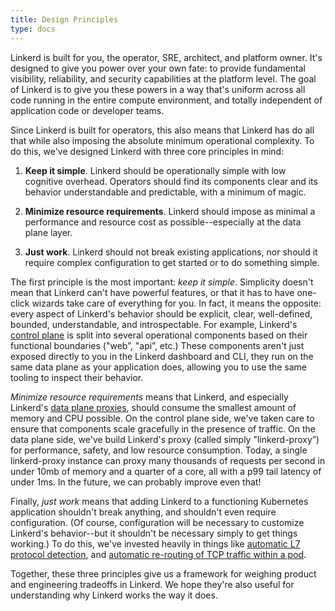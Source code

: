 ```yaml
---
title: Design Principles
type: docs
---
```


Linkerd is built for you, the operator, SRE, architect, and platform owner. It's
designed to give you power over your own fate: to provide fundamental
visibility, reliability, and security capabilities at the platform level. The
goal of Linkerd is to give you these powers in a way that's uniform across all
code running in the entire compute environment, and totally independent of
application code or developer teams.

Since Linkerd is built for operators, this also means that Linkerd has do all
that while also imposing the absolute minimum operational complexity. To do
this, we've designed Linkerd with three core principles in mind:

1. **Keep it simple**. Linkerd should be operationally simple with low cognitive
   overhead. Operators should find its components clear and its behavior
   understandable and predictable, with a minimum of magic.

2. **Minimize resource requirements**. Linkerd should impose as minimal a
   performance and resource cost as possible--especially at the data plane
   layer.

3. **Just work**. Linkerd should not break existing applications, nor should it
   require complex configuration to get started or to do something simple.

The first principle is the most important: _keep it simple_. Simplicity doesn't
mean that Linkerd can't have powerful features, or that it has to have one-click
wizards take care of everything for you. In fact, it means the opposite: every
aspect of Linkerd's behavior should be explicit, clear, well-defined, bounded,
understandable, and introspectable. For example, Linkerd's
[control plane](/2/reference/architecture/#control-plane) is split into several
operational components based on their functional boundaries ("web”, "api”, etc.)
These components aren't just exposed directly to you in the Linkerd dashboard
and CLI, they run on the same data plane as your application does, allowing you
to use the same tooling to inspect their behavior.

_Minimize resource requirements_ means that Linkerd, and especially Linkerd's
[data plane proxies](/2/reference/architecture/#data-plane), should consume the
smallest amount of memory and CPU possible. On the control plane side, we've
taken care to ensure that components scale gracefully in the presence of
traffic. On the data plane side, we've build Linkerd's proxy (called simply
"linkerd-proxy”) for performance, safety, and low resource consumption. Today, a
single linkerd-proxy instance can proxy many thousands of requests per second in
under 10mb of memory and a quarter of a core, all with a p99 tail latency of
under 1ms. In the future, we can probably improve even that!

Finally, _just work_ means that adding Linkerd to a functioning Kubernetes
application shouldn't break anything, and shouldn't even require configuration.
(Of course, configuration will be necessary to customize Linkerd's behavior--but
it shouldn't be necessary simply to get things working.) To do this, we've
invested heavily in things like
[automatic L7 protocol detection](/2/features/protocol-detection/), and
[automatic re-routing of TCP traffic within a pod](/2/features/proxy-injection/).

Together, these three principles give us a framework for weighing product and
engineering tradeoffs in Linkerd. We hope they're also useful for understanding
why Linkerd works the way it does.
